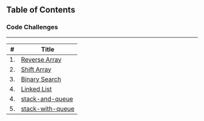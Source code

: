 ## Table of Contents

### Code Challenges

--------------------------------------------

| #             | Title         |
| ------------- | ------------- |
| 1. | [Reverse Array](https://github.com/MohdAzzam/data-structures-and-algorithms-401/blob/array-reverse/javascript/arrays/challenges/arrayReverse/array-reverse.js) |
| 2. | [Shift Array](https://github.com/MohdAzzam/data-structures-and-algorithms-401/tree/main/javascript/arrays/challenges/arrayShift) |
| 3. | [Binary Search](https://github.com/MohdAzzam/data-structures-and-algorithms-401/tree/main/javascript/arrays/challenges/array-binary-search) |
| 4. | [Linked List](https://github.com/MohdAzzam/data-structures-and-algorithms-401/tree/main/javascript/linked-list)
| 4. | [stack-and-queue ](https://github.com/MohdAzzam/data-structures-and-algorithms-401/tree/main/javascript/stack-and-queue)
| 5. |[stack-with-queue](https://github.com/MohdAzzam/data-structures-and-algorithms-401/tree/main/javascript/queueWithStacks)

